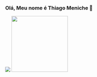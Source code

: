 ### Olá, Meu nome é Thiago Meniche 🦁

<picture>
<source 
  srcset="https://github-readme-stats.vercel.app/api?username=thiagomeniche&show_icons=true&theme=dracula"
  media="(prefers-color-scheme: dark)"
/>
<source
  srcset="https://github-readme-stats.vercel.app/api?username=thiagomeniche&show_icons=true"
  media="(prefers-color-scheme: light), (prefers-color-scheme: no-preference)"
/>
<img src="https://github-readme-stats.vercel.app/api?username=thiagomeniche&show_icons=true" />
</picture>
<img height="180em" src="https://github-readme-stats.vercel.app/api/top-langs/?username=rafaballerini&layout=compact&langs_count=7&theme=dracula"/>
</div>
